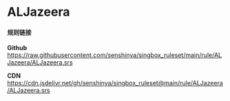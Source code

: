 # ALJazeera

#### 规则链接

**Github**
https://raw.githubusercontent.com/senshinya/singbox_ruleset/main/rule/ALJazeera/ALJazeera.srs

**CDN**
https://cdn.jsdelivr.net/gh/senshinya/singbox_ruleset@main/rule/ALJazeera/ALJazeera.srs